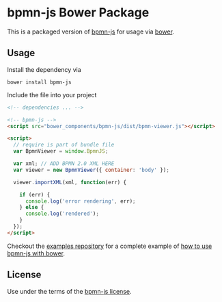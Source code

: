 # bpmn-js Bower Package

This is a packaged version of [bpmn-js](https://github.com/bpmn-io/bpmn-js) for usage via [bower](http://bower.io).


## Usage

Install the dependency via

```
bower install bpmn-js
```

Include the file into your project

```html
<!-- dependencies ... -->

<!-- bpmn-js -->
<script src="bower_components/bpmn-js/dist/bpmn-viewer.js"></script>

<script>
  // require is part of bundle file
  var BpmnViewer = window.BpmnJS;

  var xml; // ADD BPMN 2.0 XML HERE
  var viewer = new BpmnViewer({ container: 'body' });

  viewer.importXML(xml, function(err) {

    if (err) {
      console.log('error rendering', err);
    } else {
      console.log('rendered');
    }
  });
</script>
```


Checkout the [examples repository](https://github.com/bpmn-io/bpmn-js-examples) for a complete example of [how to use bpmn-js with bower](https://github.com/bpmn-io/bpmn-js-examples/tree/master/simple-bower).


## License

Use under the terms of the [bpmn-js license](http://bpmn.io/license).